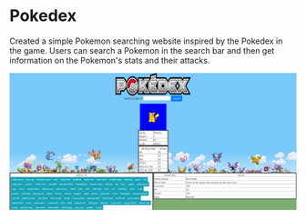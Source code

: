 # Pokedex

Created a simple Pokemon searching website inspired by the Pokedex in the game. Users can search a Pokemon in the search bar and then get information on the Pokemon's stats and their attacks.

![alt text](screenshot.PNG)
